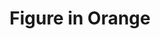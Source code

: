 ---
title: "Figure in Orange"
description: "This piece is a study in presence. The character, with deep blue skin, stands out against a vibrant background as if emerging from a graphic dream. The cream fabric with orange accents falls like a silent statement—a blend of tradition and modernity. I wanted to explore the power of contrast, how a figure can speak without words, hold the viewer’s gaze, and leave questions floating in the air. It’s a work about identity, about what we show and what we hide."
image: "@assets/projects/11.jpg"
---